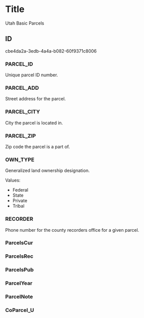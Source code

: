 # Title

Utah Basic Parcels

## ID

cbe4da2a-3edb-4a4a-b082-60f9371c8006

### PARCEL_ID

Unique parcel ID number.

### PARCEL_ADD

Street address for the parcel.

### PARCEL_CITY

City the parcel is located in.

### PARCEL_ZIP

Zip code the parcel is a part of.

### OWN_TYPE

Generalized land ownership designation.

Values:

- Federal
- State
- Private
- Tribal

### RECORDER

Phone number for the county recorders office for a given parcel.

### ParcelsCur

### ParcelsRec

### ParcelsPub

### ParcelYear

### ParcelNote

### CoParcel_U
